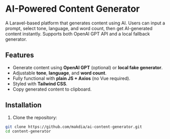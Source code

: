 # AI-Powered Content Generator

A Laravel-based platform that generates content using AI. Users can input a prompt, select tone, language, and word count, then get AI-generated content instantly. Supports both OpenAI GPT API and a local fallback generator.

## Features

- Generate content using **OpenAI GPT** (optional) or **local fake generator**.
- Adjustable **tone**, **language**, and **word count**.
- Fully functional with **plain JS + Axios** (no Vue required).
- Styled with **Tailwind CSS**.
- Copy generated content to clipboard.

## Installation

1. Clone the repository:

```bash
git clone https://github.com/makdia/ai-content-generator.git
cd content-generator